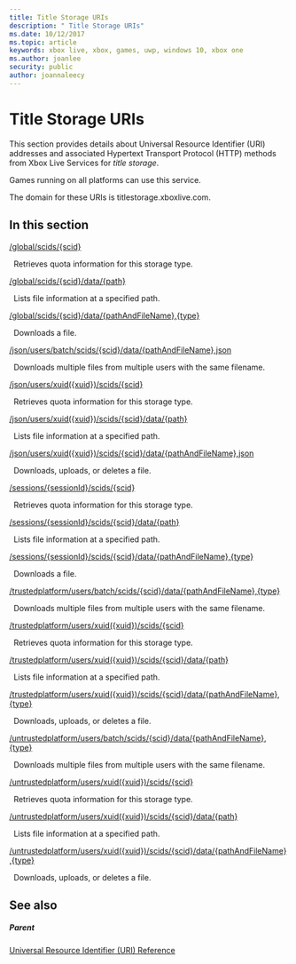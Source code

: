 ```yaml
---
title: Title Storage URIs
description: " Title Storage URIs"
ms.date: 10/12/2017
ms.topic: article
keywords: xbox live, xbox, games, uwp, windows 10, xbox one
ms.author: joanlee
security: public
author: joannaleecy
---
```


# Title Storage URIs
 
This section provides details about Universal Resource Identifier (URI) addresses and associated Hypertext Transport Protocol (HTTP) methods from Xbox Live Services for *title storage*.
 
Games running on all platforms can use this service.
 
The domain for these URIs is titlestorage.xboxlive.com.
 
<a id="ID4EFB"></a>

 
## In this section

[/global/scids/{scid}](uri-globalscidsscid.md)

&nbsp;&nbsp;Retrieves quota information for this storage type.

[/global/scids/{scid}/data/{path}](uri-globalscidssciddatapath.md)

&nbsp;&nbsp;Lists file information at a specified path. 

[/global/scids/{scid}/data/{pathAndFileName},{type}](uri-globalscidssciddatapathandfilenametype.md)

&nbsp;&nbsp;Downloads a file.

[/json/users/batch/scids/{scid}/data/{pathAndFileName},json](uri-jsonusersbatchscidssciddatapathandfilenametype.md)

&nbsp;&nbsp;Downloads multiple files from multiple users with the same filename.

[/json/users/xuid({xuid})/scids/{scid}](uri-jsonusersxuidscidsscid.md)

&nbsp;&nbsp;Retrieves quota information for this storage type.

[/json/users/xuid({xuid})/scids/{scid}/data/{path}](uri-jsonusersxuidscidssciddatapath.md)

&nbsp;&nbsp;Lists file information at a specified path. 

[/json/users/xuid({xuid})/scids/{scid}/data/{pathAndFileName},json](uri-jsonusersxuidscidssciddatapathandfilenametype.md)

&nbsp;&nbsp;Downloads, uploads, or deletes a file.

[/sessions/{sessionId}/scids/{scid}](uri-sessionssessionidscidsscid.md)

&nbsp;&nbsp;Retrieves quota information for this storage type.

[/sessions/{sessionId}/scids/{scid}/data/{path}](uri-sessionssessionidscidssciddatapath.md)

&nbsp;&nbsp;Lists file information at a specified path. 

[/sessions/{sessionId}/scids/{scid}/data/{pathAndFileName},{type}](uri-sessionssessionidscidssciddatapathandfilenametype.md)

&nbsp;&nbsp;Downloads a file.

[/trustedplatform/users/batch/scids/{scid}/data/{pathAndFileName},{type}](uri-trustedplatformusersbatchscidssciddatapathandfilenametype.md)

&nbsp;&nbsp;Downloads multiple files from multiple users with the same filename.

[/trustedplatform/users/xuid({xuid})/scids/{scid}](uri-trustedplatformusersxuidscidsscid.md)

&nbsp;&nbsp;Retrieves quota information for this storage type.

[/trustedplatform/users/xuid({xuid})/scids/{scid}/data/{path}](uri-trustedplatformusersxuidscidssciddatapath.md)

&nbsp;&nbsp;Lists file information at a specified path. 

[/trustedplatform/users/xuid({xuid})/scids/{scid}/data/{pathAndFileName},{type}](uri-trustedplatformusersxuidscidssciddatapathandfilenametype.md)

&nbsp;&nbsp;Downloads, uploads, or deletes a file.

[/untrustedplatform/users/batch/scids/{scid}/data/{pathAndFileName},{type}](uri-untrustedplatformusersbatchscidssciddatapathandfilenametype.md)

&nbsp;&nbsp;Downloads multiple files from multiple users with the same filename.

[/untrustedplatform/users/xuid({xuid})/scids/{scid}](uri-untrustedplatformusersxuidscidsscid.md)

&nbsp;&nbsp;Retrieves quota information for this storage type.

[/untrustedplatform/users/xuid({xuid})/scids/{scid}/data/{path}](uri-untrustedplatformusersxuidscidssciddatapath.md)

&nbsp;&nbsp;Lists file information at a specified path. 

[/untrustedplatform/users/xuid({xuid})/scids/{scid}/data/{pathAndFileName},{type}](uri-untrustedplatformusersxuidscidssciddatapathandfilenametype.md)

&nbsp;&nbsp;Downloads, uploads, or deletes a file.
 
<a id="ID4E5C"></a>

 
## See also
 
<a id="ID4EAD"></a>

 
##### Parent 

[Universal Resource Identifier (URI) Reference](../atoc-xboxlivews-reference-uris.md)

   